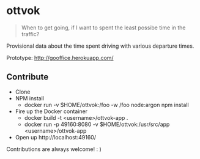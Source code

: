 # ottvok
> When to get going, if I want to spent the least possibe time in the traffic?

Provisional data about the time spent driving with various departure times.

Prototype: http://gooffice.herokuapp.com/

## Contribute
 - Clone
 - NPM install
    - docker run -v $HOME/ottvok:/foo -w /foo node:argon npm install
 - Fire up the Docker container
    - docker build -t \<username>/ottvok-app .
    - docker run -p 49160:8080 -v $HOME/ottvok:/usr/src/app \<username>/ottvok-app
 - Open up http://localhost:49160/

Contributions are always welcome! : )
